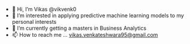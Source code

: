 - 👋 Hi, I’m Vikas @vikvenk0
- 👀 I’m interested in applying predictive machine learning models to my personal interests 
- 🌱 I’m currently getting a masters in Business Analytics
- 📫 How to reach me ... vikas.venkateshwara95@gmail.com

<!---
vikvenk0/vikvenk0 is a ✨ special ✨ repository because its `README.md` (this file) appears on your GitHub profile.
You can click the Preview link to take a look at your changes.
--->
